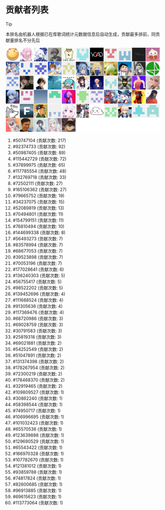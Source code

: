 # 贡献者列表

> [!TIP]
> 本排名由机器人根据已在库歌词统计元数据信息后自动生成，贡献最多排前，同贡献量排名不分先后

![贡献者头像画廊](./CONTRIBUTORS.svg)

1. #50747104 (贡献次数: 217)
2. #92374733 (贡献次数: 92)
3. #50987405 (贡献次数: 89)
4. #115442729 (贡献次数: 72)
5. #37899975 (贡献次数: 65)
6. #117785554 (贡献次数: 48)
7. #132769718 (贡献次数: 33)
8. #72502111 (贡献次数: 27)
9. #165106362 (贡献次数: 27)
10. #79665752 (贡献次数: 19)
11. #34237075 (贡献次数: 15)
12. #52089819 (贡献次数: 13)
13. #70494801 (贡献次数: 11)
14. #154799151 (贡献次数: 11)
15. #76810494 (贡献次数: 10)
16. #144699338 (贡献次数: 8)
17. #56493273 (贡献次数: 7)
18. #83578994 (贡献次数: 7)
19. #68677053 (贡献次数: 7)
20. #39523898 (贡献次数: 7)
21. #70053196 (贡献次数: 7)
22. #177028641 (贡献次数: 6)
23. #136240303 (贡献次数: 5)
24. #56755417 (贡献次数: 5)
25. #98522202 (贡献次数: 5)
26. #139452696 (贡献次数: 4)
27. #111688524 (贡献次数: 4)
28. #91305636 (贡献次数: 4)
29. #117369476 (贡献次数: 4)
30. #68720986 (贡献次数: 3)
31. #69028759 (贡献次数: 3)
32. #30791583 (贡献次数: 3)
33. #25819318 (贡献次数: 3)
34. #69021881 (贡献次数: 2)
35. #54252549 (贡献次数: 2)
36. #51047891 (贡献次数: 2)
37. #131374398 (贡献次数: 2)
38. #178267954 (贡献次数: 2)
39. #72300219 (贡献次数: 2)
40. #178468370 (贡献次数: 2)
41. #32919465 (贡献次数: 2)
42. #109809527 (贡献次数: 1)
43. #30862240 (贡献次数: 1)
44. #58398544 (贡献次数: 1)
45. #74950717 (贡献次数: 1)
46. #106996695 (贡献次数: 1)
47. #101032423 (贡献次数: 1)
48. #65570536 (贡献次数: 1)
49. #123639898 (贡献次数: 1)
50. #129690529 (贡献次数: 1)
51. #65543422 (贡献次数: 1)
52. #166970328 (贡献次数: 1)
53. #107782670 (贡献次数: 1)
54. #121381012 (贡献次数: 1)
55. #93859788 (贡献次数: 1)
56. #74817824 (贡献次数: 1)
57. #82600685 (贡献次数: 1)
58. #96913885 (贡献次数: 1)
59. #69615623 (贡献次数: 1)
60. #113773064 (贡献次数: 1)
